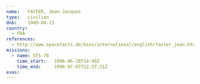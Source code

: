 ```yaml
---
name:	FAVIER, Jean-Jacques
type:	civilian
dob:	1949-04-13
country:
  - FRA
references:
  - http://www.spacefacts.de/bios/international/english/favier_jean.htm
missions:
  - name: STS-78
    time_start:   1996-06-20T14:49Z
    time_end:     1996-07-07T12:37:31Z
evas:
---
```


